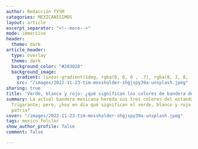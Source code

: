 ```yaml
---
author: Redacción TYSM
categories: MEXICANISIMOS
layout: article
excerpt_separator: "<!--more-->"
mode: immersive
header:
  theme: dark
article_header:
  type: overlay
  theme: dark
  background_color: "#203028"
  background_image:
    gradient: linear-gradient(1deg, rgba(0, 0, 0 , .7), rgba(8, 3, 8, .9))
    src: "/images/2022-11-23-tim-mossholder-shgjspy39a-unsplash.jpeg"
sharing: true
title: 'Verde, blanco y rojo: ¿qué significan los colores de bandera de México?'
summary: La actual bandera mexicana hereda sus tres colores del estandarte del Ejército
  Trigarante; pero, ¿hoy en día qué significan el verde, blanco y rojo de la enseña
  patria?
cover: "/images/2022-11-23-tim-mossholder-shgjspy39a-unsplash.jpeg"
tags: mexico folclor
show_author_profile: false
comment: false

---
```

